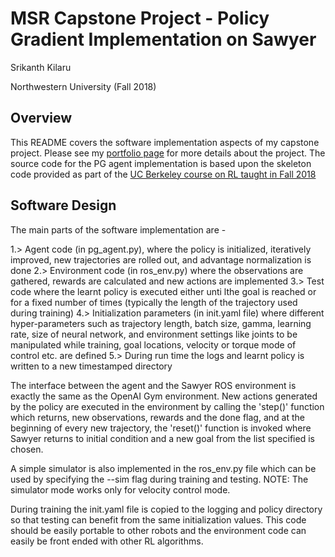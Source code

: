 # MSR Capstone Project - Policy Gradient Implementation on Sawyer
Srikanth Kilaru

Northwestern University (Fall 2018)

## Overview
This README covers the software implementation aspects of my capstone project.
Please see my [portfolio page](https://srikanth-kilaru.github.io/projects/2018/final-proj-RL) for more details about the project.
The source code for the PG agent implementation is based upon the skeleton code provided as part of the [UC Berkeley course on RL taught in Fall 2018](http://rail.eecs.berkeley.edu/deeprlcourse/static/homeworks/hw2.pdf)

## Software Design
The main parts of the software implementation are -

1.> Agent code (in pg_agent.py), where the policy is initialized, iteratively improved, new trajectories are rolled out, and advantage normalization is done
2.> Environment code (in ros_env.py) where the observations are gathered, rewards are calculated and new actions are implemented
3.> Test code where the learnt policy is executed either unti lthe goal is reached or for a fixed number of times (typically the length of the trajectory used during training)
4.> Initialization parameters (in init.yaml file) where different hyper-parameters such as trajectory length, batch size, gamma, learning rate, size of neural network, and environment settings like joints to be manipulated while training, goal locations, velocity or torque mode of control etc. are defined
5.> During run time the logs and learnt policy is written to a new timestamped directory

The interface between the agent and the Sawyer ROS environment is exactly the same as the OpenAI Gym environment. New actions generated by the policy are executed in the environment by calling the 'step()' function which returns, new observations, rewards and the done flag, and at the beginning of every new trajectory, the 'reset()' function is invoked where Sawyer returns to initial condition and a new goal from the list specified is chosen.

A simple simulator is also implemented in the ros_env.py file which can be used by specifying the --sim flag during training and testing. NOTE: The simulator mode works only for velocity control mode.

During training the init.yaml file is copied to the logging and policy directory so that testing can benefit from the same initialization values.
This code should be easily portable to other robots and the environment code can easily be front ended with other RL algorithms.
